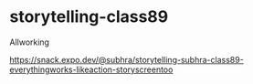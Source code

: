 # storytelling-class89
Allworking



https://snack.expo.dev/@subhra/storytelling-subhra-class89-everythingworks-likeaction-storyscreentoo



